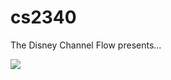 # cs2340

The Disney Channel Flow presents...

<a href="https://zenhub.com"><img src="https://raw.githubusercontent.com/ZenHubIO/support/master/zenhub-badge.png"></a>
